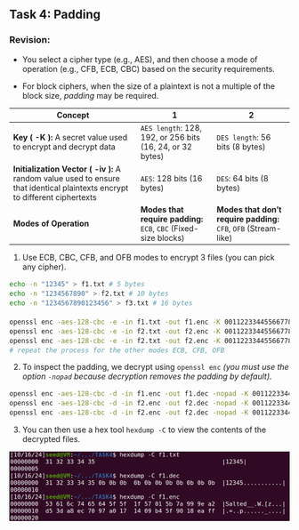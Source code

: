 ## Task 4: Padding

### Revision:

- You select a cipher type (e.g., AES), and then choose a mode of operation (e.g., CFB, ECB, CBC) based on the security requirements.

- For block ciphers, when the size of a plaintext is not a multiple of the block size, *padding* may be required.

| Concept | 1 | 2 |
| ------- | ---------- | -------- |
| **Key ( -K ):** A secret value used to encrypt and decrypt data | `AES length`: 128, 192, or 256 bits (16, 24, or 32 bytes) | `DES length`: 56 bits (8 bytes) |
| **Initialization Vector ( -iv ):** A random value used to ensure that identical plaintexts encrypt to different ciphertexts | `AES`: 128 bits (16 bytes) | `DES`: 64 bits (8 bytes) |
| **Modes of Operation** | **Modes that require padding:** `ECB`, `CBC` (Fixed-size blocks) | **Modes that don’t require padding:** `CFB`, `OFB` (Stream-like) |

1. Use ECB, CBC, CFB, and OFB modes to encrypt 3 files (you can pick any cipher).
```bash
echo -n "12345" > f1.txt # 5 bytes
echo -n "1234567890" > f2.txt # 10 bytes
echo -n "1234567890123456" > f3.txt # 16 bytes

openssl enc -aes-128-cbc -e -in f1.txt -out f1.enc -K 00112233445566778899aabbccddeeff -iv 0102030405060708
openssl enc -aes-128-cbc -e -in f2.txt -out f2.enc -K 00112233445566778899aabbccddeeff -iv 0102030405060708
openssl enc -aes-128-cbc -e -in f2.txt -out f2.enc -K 00112233445566778899aabbccddeeff -iv 0102030405060708
# repeat the process for the other modes ECB, CFB, OFB
```

2. To inspect the padding, we decrypt using `openssl enc`
*(you must use the option `-nopad` because decryption removes the padding by default).*
```bash
openssl enc -aes-128-cbc -d -in f1.enc -out f1.dec -nopad -K 00112233445566778899aabbccddeeff -iv 0102030405060708
openssl enc -aes-128-cbc -d -in f2.enc -out f2.dec -nopad -K 00112233445566778899aabbccddeeff -iv 0102030405060708
openssl enc -aes-128-cbc -d -in f2.enc -out f2.dec -nopad -K 00112233445566778899aabbccddeeff -iv 0102030405060708
```

3. You can then use a hex tool `hexdump -C` to view the contents of the decrypted files.

![hexdump output](https://github.com/moooninjune/SEED-Crypto-Lab/blob/6315cb5e7d5eb8f8086c88c8d31ef0e92add75ea/images/lab1-task4-hexdump.png)
